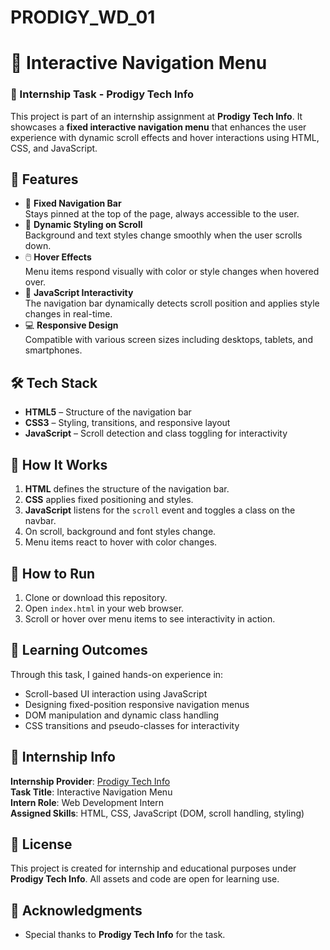 # PRODIGY_WD_01

# 🔗 Interactive Navigation Menu

### 🎯 Internship Task - Prodigy Tech Info
This project is part of an internship assignment at **Prodigy Tech Info**. It showcases a **fixed interactive navigation menu** that enhances the user experience with dynamic scroll effects and hover interactions using HTML, CSS, and JavaScript.

## 📌 Features
- 📌 **Fixed Navigation Bar**  
  Stays pinned at the top of the page, always accessible to the user.
- 🎨 **Dynamic Styling on Scroll**  
  Background and text styles change smoothly when the user scrolls down.
- 🖱️ **Hover Effects**  
  Menu items respond visually with color or style changes when hovered over.
- 🧠 **JavaScript Interactivity**  
  The navigation bar dynamically detects scroll position and applies style changes in real-time.
- 💻 **Responsive Design**  
  Compatible with various screen sizes including desktops, tablets, and smartphones.


## 🛠️ Tech Stack
- **HTML5** – Structure of the navigation bar  
- **CSS3** – Styling, transitions, and responsive layout  
- **JavaScript** – Scroll detection and class toggling for interactivity


## 🚀 How It Works
1. **HTML** defines the structure of the navigation bar.
2. **CSS** applies fixed positioning and styles.
3. **JavaScript** listens for the `scroll` event and toggles a class on the navbar.
4. On scroll, background and font styles change.
5. Menu items react to hover with color changes.


## 🧪 How to Run
1. Clone or download this repository.
2. Open `index.html` in your web browser.
3. Scroll or hover over menu items to see interactivity in action.


## 🎯 Learning Outcomes
Through this task, I gained hands-on experience in:
- Scroll-based UI interaction using JavaScript
- Designing fixed-position responsive navigation menus
- DOM manipulation and dynamic class handling
- CSS transitions and pseudo-classes for interactivity


## 🏢 Internship Info
**Internship Provider**: [Prodigy Tech Info](https://prodigyinfotech.dev/)  
**Task Title**: Interactive Navigation Menu  
**Intern Role**: Web Development Intern  
**Assigned Skills**: HTML, CSS, JavaScript (DOM, scroll handling, styling)


## 📃 License
This project is created for internship and educational purposes under **Prodigy Tech Info**. All assets and code are open for learning use.


## 🙌 Acknowledgments
- Special thanks to **Prodigy Tech Info** for the task.






